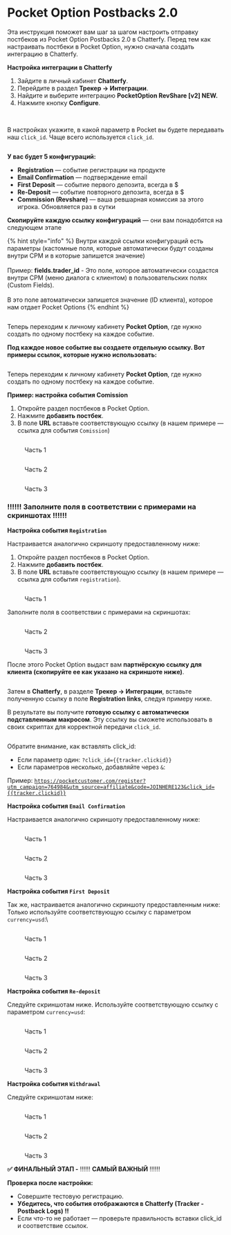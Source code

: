 # Pocket Option Postbacks 2.0



Эта инструкция поможет вам шаг за шагом настроить отправку постбеков из Pocket Option Postbacks 2.0 в Chatterfy. Перед тем как настраивать постбеки в Pocket Option, нужно сначала создать интеграцию в Chatterfy.



**Настройка интеграции в Chatterfy**

1. Зайдите в личный кабинет **Chatterfy**.
2. Перейдите в раздел **Трекер → Интеграции**.
3. Найдите и выберите интеграцию **PocketOption RevShare \[v2] NEW.**
4. Нажмите кнопку **Configure**.



<figure><img src="../../.gitbook/assets/image (29).png" alt=""><figcaption></figcaption></figure>

\
В настройках укажите, в какой параметр в Pocket вы будете передавать наш `click_id`. Чаще всего используется `click_id`.



<figure><img src="../../.gitbook/assets/image (30).png" alt=""><figcaption></figcaption></figure>

**У вас будет 5 конфигураций:**

* **Registration** — событие регистрации на продукте
* **Email Confirmation** — подтверждение email
* **First Deposit**  — событие первого депозита, всегда в $
* **Re-Deposit** — событие повторного депозита, всегда в $
* **Commission (Revshare)** — ваша ревшарная комиссия за этого игрока. Обновляется раз в сутки



**Скопируйте каждую ссылку конфигураций** —  они вам понадобятся на следующем этапе

{% hint style="info" %}
Внутри каждой ссылки конфигураций есть параметры (кастомные поля, которые автоматически будут созданы внутри СРМ и в которые запишется значение) \
\
Пример: **fields.trader\_id** - Это поле, которое автоматически создастся внутри СРМ (меню диалога с клиентом) в пользовательских полях (Custom Fields).\
\
В это поле автоматически запишется значение (ID клиента), которое нам отдает Pocket Options
{% endhint %}



<figure><img src="../../.gitbook/assets/image (34).png" alt=""><figcaption></figcaption></figure>



Теперь переходим к личному кабинету **Pocket Option**, где нужно создать по одному постбеку на каждое событие.



**Под каждое новое событие вы создаете отдельную ссылку. Вот примеры ссылок, которые нужно использовать:**



<figure><img src="../../.gitbook/assets/image (31).png" alt=""><figcaption></figcaption></figure>

Теперь переходим к личному кабинету **Pocket Option**, где нужно создать по одному постбеку на каждое событие.

**Пример: настройка события Сomission**

1. Откройте раздел постбеков в Pocket Option.
2. Нажмите **добавить постбек**.
3. В поле **URL** вставьте соответствующую ссылку (в нашем примере — ссылка для события `Сomission`)

<figure><img src="../../.gitbook/assets/image.png" alt=""><figcaption><p>Часть 1</p></figcaption></figure>



<figure><img src="../../.gitbook/assets/image (1).png" alt=""><figcaption><p>Часть 2</p></figcaption></figure>

<figure><img src="../../.gitbook/assets/image (3).png" alt=""><figcaption><p>Часть 3</p></figcaption></figure>

### ‼️‼️‼️ Заполните поля в соответствии с примерами на скриншотах ‼️‼️‼️



**Настройка события `Registration`**

Настраивается аналогично скриншоту предоставленному ниже:



1. Откройте раздел постбеков в Pocket Option.
2. Нажмите **добавить постбек**.
3. В поле **URL** вставьте соответствующую ссылку (в нашем примере — ссылка для события `registration`).

<figure><img src="../../.gitbook/assets/image (7).png" alt=""><figcaption><p>Часть 1</p></figcaption></figure>

Заполните поля в соответствии с примерами на скриншотах:



<figure><img src="../../.gitbook/assets/image (12).png" alt=""><figcaption><p>Часть 2</p></figcaption></figure>

<figure><img src="../../.gitbook/assets/image (14).png" alt=""><figcaption><p>Часть 3</p></figcaption></figure>

После этого Pocket Option выдаст вам **партнёрскую ссылку для клиента (скопируйте ее как указано на скриншоте ниже)**.



<figure><img src="../../.gitbook/assets/image (15).png" alt=""><figcaption></figcaption></figure>

Затем в **Chatterfy**, в разделе **Трекер → Интеграции**, вставьте полученную ссылку в поле **Registration links**, следуя примеру ниже.

В результате вы получите **готовую ссылку с автоматически подставленным макросом**. Эту ссылку вы сможете использовать в своих скриптах для корректной передачи `click_id`.

<figure><img src="../../.gitbook/assets/image (16).png" alt=""><figcaption></figcaption></figure>

Обратите внимание, как вставлять click\_id:

* Если параметр один: `?click_id={{tracker.clickid}}`
* Если параметров несколько, добавляйте через `&`:&#x20;

Пример: [`https://pocketcustomer.com/register?utm_campaign=764984&utm_source=affiliate&code=JOINHERE123&click_id={{tracker.clickid}}`](https://pocketcustomer.com/register?utm_campaign=764984\&utm_source=affiliate\&code=JOINHERE123\&click_id=\{{tracker.clickid\}})



**Настройка события `Email Confirmation`**

Настраивается аналогично скриншоту предоставленному ниже:

<figure><img src="../../.gitbook/assets/image (17).png" alt=""><figcaption><p>Часть 1 </p></figcaption></figure>

<figure><img src="../../.gitbook/assets/image (18).png" alt=""><figcaption><p>Часть 2 </p></figcaption></figure>

<figure><img src="../../.gitbook/assets/image (19).png" alt=""><figcaption><p>Часть 3 </p></figcaption></figure>

**Настройка события `First Deposit`**&#x20;

Так же, настраивается аналогично скриншоту предоставленным ниже: Только используйте соответствующую ссылку с параметром `currency=usd`:\


<figure><img src="../../.gitbook/assets/image (20).png" alt=""><figcaption><p>Часть 1 </p></figcaption></figure>

<figure><img src="../../.gitbook/assets/image (21).png" alt=""><figcaption><p>Часть 2 </p></figcaption></figure>

<figure><img src="../../.gitbook/assets/image (22).png" alt=""><figcaption><p>Часть 3</p></figcaption></figure>

**Настройка события `Re-deposit`**

Cледуйте скриншотам ниже. Используйте соответствующую ссылку с параметром `currency=usd`:

<figure><img src="../../.gitbook/assets/image (23).png" alt=""><figcaption><p>Часть 1</p></figcaption></figure>

<figure><img src="../../.gitbook/assets/image (24).png" alt=""><figcaption><p>Часть 2 </p></figcaption></figure>

<figure><img src="../../.gitbook/assets/image (25).png" alt=""><figcaption><p>Часть 3</p></figcaption></figure>

**Настройка события `Withdrawal`**&#x20;

Cледуйте скриншотам ниже:

<figure><img src="../../.gitbook/assets/image (26).png" alt=""><figcaption><p>Часть 1 </p></figcaption></figure>

<figure><img src="../../.gitbook/assets/image (27).png" alt=""><figcaption><p>Часть 2</p></figcaption></figure>

<figure><img src="../../.gitbook/assets/image (28).png" alt=""><figcaption><p>Часть 3</p></figcaption></figure>

**✅ ФИНАЛЬНЫЙ ЭТАП -** ‼️‼️‼️ **САМЫЙ ВАЖНЫЙ** ‼️‼️‼️

**Проверка после настройки:**

* Совершите тестовую регистрацию.
* **Убедитесь, что события отображаются в Chatterfy (Tracker - Postback Logs) ‼️**
* Если что-то не работает — проверьте правильность вставки click\_id и соответствие ссылок.

